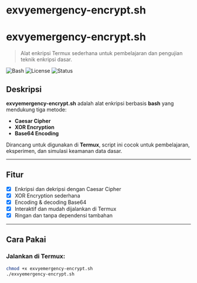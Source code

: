 # exvyemergency-encrypt.sh
# exvyemergency-encrypt.sh

> Alat enkripsi Termux sederhana untuk pembelajaran dan pengujian teknik enkripsi dasar.

![Bash](https://img.shields.io/badge/bash-script-green)
![License](https://img.shields.io/badge/license-MIT-blue)
![Status](https://img.shields.io/badge/status-active-success)

## Deskripsi

**exvyemergency-encrypt.sh** adalah alat enkripsi berbasis **bash** yang mendukung tiga metode:

- **Caesar Cipher**
- **XOR Encryption**
- **Base64 Encoding**

Dirancang untuk digunakan di **Termux**, script ini cocok untuk pembelajaran, eksperimen, dan simulasi keamanan data dasar.

---

## Fitur

- [x] Enkripsi dan dekripsi dengan Caesar Cipher
- [x] XOR Encryption sederhana
- [x] Encoding & decoding Base64
- [x] Interaktif dan mudah dijalankan di Termux
- [x] Ringan dan tanpa dependensi tambahan

---

## Cara Pakai

### Jalankan di Termux:

```bash
chmod +x exvyemergency-encrypt.sh
./exvyemergency-encrypt.sh
